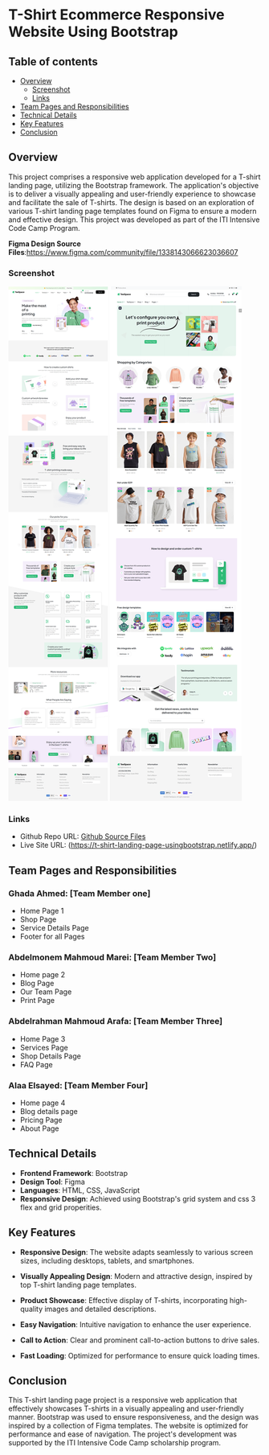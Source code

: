 # T-Shirt Ecommerce Responsive Website Using Bootstrap 



## Table of contents

- [Overview](#overview)
  - [Screenshot](#screenshot)
  - [Links](#links)
- [Team Pages and Responsibilities](#Team-Pages-and-Responsibilities)
- [Technical Details](#Technical-Details)
- [Key Features](#Key-Features)
- [Conclusion](#Conclusion)

## Overview
This project comprises a responsive web application developed for a T-shirt landing page, utilizing the Bootstrap framework. The application's objective is to deliver a visually appealing and user-friendly experience to showcase and facilitate the sale of T-shirts. The design is based on an exploration of various T-shirt landing page templates found on Figma to ensure a modern and effective design. This project was developed as part of the ITI Intensive Code Camp Program.

**Figma Design Source Files**:https://www.figma.com/community/file/1338143066623036607 

  ### Screenshot
  
  ![Large Screen page1](./screenshot1.png) 
  ![Large Screen page2](./screenshot2.png) 
  
  ### Links
  
  - Github Repo URL: [Github Source Files](https://github.com/GhadaAhmed72/T-shirt-Landing-Page-using-Bootstrap)
  - Live Site URL: (https://t-shirt-landing-page-usingbootstrap.netlify.app/)
  
    
## Team Pages and Responsibilities

### Ghada Ahmed: [Team Member one]
- Home Page 1
- Shop Page 
- Service Details Page 
- Footer for all Pages 

### Abdelmonem Mahmoud Marei: [Team Member Two]
- Home page 2
- Blog Page
- Our Team Page
- Print Page


### Abdelrahman Mahmoud Arafa: [Team Member Three]
- Home Page 3
- Services Page
- Shop Details Page
- FAQ Page

### Alaa Elsayed: [Team Member Four]
- Home page 4
- Blog details page
- Pricing Page
- About Page

## Technical Details
  - **Frontend Framework**: Bootstrap
  - **Design Tool**: Figma
  - **Languages**: HTML, CSS, JavaScript
  - **Responsive Design**: Achieved using Bootstrap's grid system and css 3 flex and grid properities.

## Key Features
  - **Responsive Design**: The website adapts seamlessly to various screen sizes, including desktops, tablets, and smartphones.
  
  - **Visually Appealing Design**: Modern and attractive design, inspired by top T-shirt landing page templates.
  
  - **Product Showcase**: Effective display of T-shirts, incorporating high-quality images and detailed descriptions.
  
  - **Easy Navigation**: Intuitive navigation to enhance the user experience.
  
  - **Call to Action**: Clear and prominent call-to-action buttons to drive sales.
  
  - **Fast Loading**: Optimized for performance to ensure quick loading times.
## Conclusion
This T-shirt landing page project is a responsive web application that effectively showcases T-shirts in a visually appealing and user-friendly manner. Bootstrap was used to ensure responsiveness, and the design was inspired by a collection of Figma templates. The website is optimized for performance and ease of navigation. The project's development was supported by the ITI Intensive Code Camp scholarship program.
